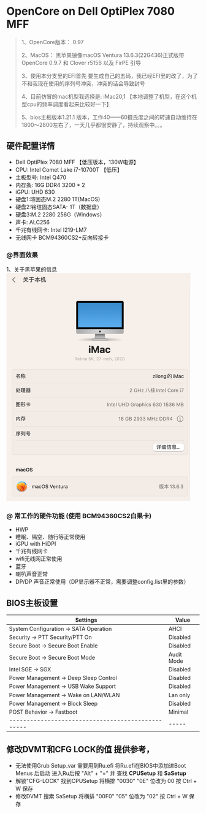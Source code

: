 # OpenCore on Dell OptiPlex 7080 MFF

> 1、OpenCore版本： 0.97
>
> 2、MacOS： 黑苹果镜像macOS Ventura 13.6.3(22G436)正式版带 OpenCore 0.9.7 和 Clover r5156 以及 FirPE 引导
>
> 3、使用本分支里的EFI首先 要生成自己的五码，我已经EFI里的改了，为了不和我现在使用的序列号冲突，冲突的话会导致封号
>
> 4、目前仿冒的mac机型我选择是: iMac20,1   【本地调整了机型，在这个机型cpu的频率调度看起来比较好一下】
>
> 5、bios主板版本1.21.1 版本，工作40——60摄氏度之间的转速自动维持在1800～2800左右了，一天几乎都很安静了，持续观察中。。。

## 硬件配置详情

-   Dell OptiPlex 7080 MFF 【低压版本，130W电源】
-   CPU: Intel Comet Lake i7-10700T 【低压】
-   主板型号: Intel Q470
-   内存条: 16G DDR4 3200 \* 2
-   iGPU: UHD 630
-   硬盘1:瑄固态M.2 2280 1T(MacOS)
-   硬盘2:铭瑄固态SATA- 1T（数据盘）
-   硬盘3:M.2 2280 256G（Windows）
-   声卡: ALC256
-   千兆有线网卡: Intel I219-LM7
-   无线网卡  BCM94360CS2+反向转接卡
### @界面效果

1、关于黑苹果的信息
![dell.png](./images/dell.png)

### @ 常工作的硬件功能 (使用 BCM94360CS2白果卡)

-   HWP
-   睡眠、隔空、随行等正常使用
-   iGPU with HiDPI
-   千兆有线网卡
-   wifi无线网正常使用
-   蓝牙
-   喇叭声音正常
-   DP/DP 声音正常使用（DP显示器不正常，需要调整config.list里的参数）


## BIOS主板设置

| Settings                                        |Value|
|-------------------------------------------------|-----|
| System Configuration → SATA Operation           | AHCI |
| Security → PTT Security/PTT On                  | Disabled |
| Secure Boot → Secure Boot Enable                | Disabled |
| Secure Boot → Secure Boot Mode                  | Audit Mode |
| Intel SGE → SGX                                 | Disabled |
| Power Management → Deep Sleep Control           | Disabled |
| Power Management → USB Wake Support             | Disabled |
| Power Management → Wake on LAN/WLAN             | Lan only |
| Power Management → Block Sleep                  | Disabled |
| POST Behavior → Fastboot                        | Minimal |
|-------------------------------------------------|-----|

## 修改DVMT和CFG LOCK的值 提供参考，
* 无法使用Grub Setup_var 需要用到Ru.efi 将Ru.efi在BIOS中添加进Boot Menus 后启动 进入Ru后按 "Alt" + "=" 并
  查找 **CPUSetup** 和 **SaSetup**
* 解锁"CFG-LOCK" 找到CPUSetup 将横排 "0030" "0E" 位改为 00 按 Ctrl + W 保存
* 修改DVMT 搜索 SaSetup 将横排 "00F0" "05" 位改为 "02" 按 Ctrl + W 保存
